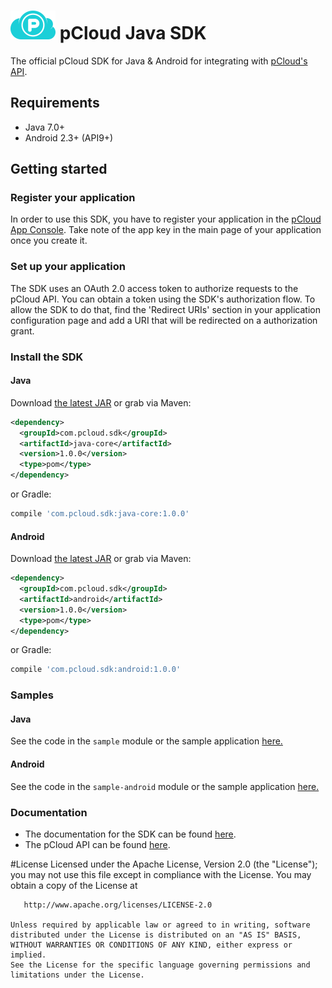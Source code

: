 # <img src="/docs/logo_color.png" width="72"> pCloud Java SDK

The official pCloud SDK for Java & Android for integrating with [ pCloud's API][docs].

## Requirements

- Java 7.0+
- Android 2.3+ (API9+)

## Getting started
### Register your application

In order to use this SDK, you have to register your application in the [pCloud App Console](https://PUT/OUT/APP/CONSOLE/URL). Take note of the app key in the main page of your application once you create it.

### Set up your application

The SDK uses an OAuth 2.0 access token to authorize requests to the pCloud API. You can obtain a token using the SDK's authorization flow.
To allow the SDK to do that, find the 'Redirect URIs' section in your application configuration page and add a URI that will be redirected on a authorization grant.

### Install the SDK

#### Java

Download [the latest JAR][jar-java] or grab via Maven:

```xml
<dependency>
  <groupId>com.pcloud.sdk</groupId>
  <artifactId>java-core</artifactId>
  <version>1.0.0</version>
  <type>pom</type>
</dependency>
```
or Gradle:
```groovy
compile 'com.pcloud.sdk:java-core:1.0.0'
```

#### Android

Download [the latest JAR][jar-android] or grab via Maven:

```xml
<dependency>
  <groupId>com.pcloud.sdk</groupId>
  <artifactId>android</artifactId>
  <version>1.0.0</version>
  <type>pom</type>
</dependency>
```
or Gradle:
```groovy
compile 'com.pcloud.sdk:android:1.0.0'
```

### Samples

#### Java

See the code in the `sample` module or the sample application [here.](https://github.com/pCloud/pcloud-sdk-java/blob/master/sample/src/main/java/Main.java)

#### Android

See the code in the `sample-android` module or the sample application [here.](https://github.com/pCloud/pcloud-sdk-java/blob/master/sample-android/src/main/java/com/pcloud/sdk/sample/MainActivity.java)

### Documentation

- The documentation for the SDK can be found [here](https://pcloud.github.io/pcloud-sdk-java/).
- The pCloud API can be found [here][docs].

#License
	Licensed under the Apache License, Version 2.0 (the "License");
    you may not use this file except in compliance with the License.
    You may obtain a copy of the License at

       http://www.apache.org/licenses/LICENSE-2.0

    Unless required by applicable law or agreed to in writing, software
    distributed under the License is distributed on an "AS IS" BASIS,
    WITHOUT WARRANTIES OR CONDITIONS OF ANY KIND, either express or implied.
    See the License for the specific language governing permissions and
    limitations under the License.



[site]: https://www.pcloud.com/
[docs]: https://docs.pcloud.com/
[bintray]: https://bintray.com/pcloud/pcloud-sdk/
[jar-android]: https://bintray.com/pcloud/pcloud-sdk/download_file?file_path=com%2Fpcloud%2Fsdk%2Fandroid%2F1.0.0%2Fandroid-1.0.0-javadoc.jar
[jar-java]: https://bintray.com/pcloud/pcloud-sdk/download_file?file_path=com%2Fpcloud%2Fsdk%2Fandroid%2F1.0.0%2Fandroid-1.0.0-javadoc.jar

